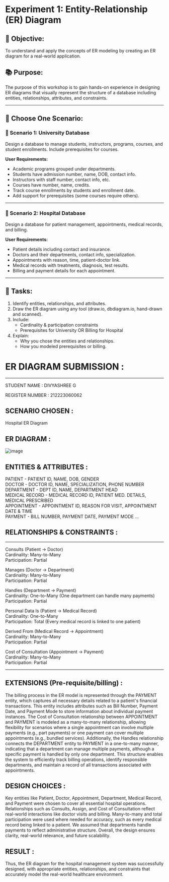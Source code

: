 # Experiment 1: Entity-Relationship (ER) Diagram

## 🎯 Objective:
To understand and apply the concepts of ER modeling by creating an ER diagram for a real-world application.

## 📚 Purpose:
The purpose of this workshop is to gain hands-on experience in designing ER diagrams that visually represent the structure of a database including entities, relationships, attributes, and constraints.

---

## 🧪 Choose One Scenario:

### 🔹 Scenario 1: University Database
Design a database to manage students, instructors, programs, courses, and student enrollments. Include prerequisites for courses.

**User Requirements:**
- Academic programs grouped under departments.
- Students have admission number, name, DOB, contact info.
- Instructors with staff number, contact info, etc.
- Courses have number, name, credits.
- Track course enrollments by students and enrollment date.
- Add support for prerequisites (some courses require others).

---

### 🔹 Scenario 2: Hospital Database
Design a database for patient management, appointments, medical records, and billing.

**User Requirements:**
- Patient details including contact and insurance.
- Doctors and their departments, contact info, specialization.
- Appointments with reason, time, patient-doctor link.
- Medical records with treatments, diagnosis, test results.
- Billing and payment details for each appointment.

---

## 📝 Tasks:
1. Identify entities, relationships, and attributes.
2. Draw the ER diagram using any tool (draw.io, dbdiagram.io, hand-drawn and scanned).
3. Include:
   - Cardinality & participation constraints
   - Prerequisites for University OR Billing for Hospital
4. Explain:
   - Why you chose the entities and relationships.
   - How you modeled prerequisites or billing.

# ER DIAGRAM SUBMISSION :
---
STUDENT NAME : DIVYASHREE G

REGISTER NUMBER : 212223060062

## SCENARIO CHOSEN :
 Hospital ER Diagram

## ER DIAGRAM :

![image](https://github.com/user-attachments/assets/b4c490a8-4dd3-42fd-b0ee-710dc0916f85)

## ENTITIES & ATTRIBUTES :

PATIENT - PATIENT ID, NAME, DOB, GENDER <br>
DOCTOR - DOCTOR ID, NAME, SPECIALIZATION, PHONE NUMBER <br>
DEPARTMENT - DEPT ID, NAME, DEPARTMENT HEAD <br>
MEDICAL RECORD - MEDICAL RECORD ID, PATIENT MED. DETAILS, MEDICAL PRESCRIBED <br>
APPOINTMENT - APPOINTMENT ID, REASON FOR VISIT, APPOINTMENT DATE & TIME <br>
PAYMENT - BILL NUMBER, PAYMENT DATE, PAYMENT MODE
...

## RELATIONSHIPS & CONSTRAINTS :
---

Consults (Patient → Doctor)  <br>
Cardinality: Many-to-Many <br>
Participation: Partial <br>


Manages (Doctor → Department) <br>
Cardinality: Many-to-Many <br> 
Participation: Partial  <br>


Handles (Department → Payment) <br>
Cardinality: One-to-Many (One department can handle many payments)  <br>
Participation: Partial  <br>


Personal Data Is (Patient → Medical Record) <br>
Cardinality: One-to-Many  <br>
Participation: Total (Every medical record is linked to one patient)  <br>


Derived From (Medical Record → Appointment) <br>
Cardinality: Many-to-Many  <br>
Participation: Partial  


Cost of Consultation (Appointment → Payment) <br>
Cardinality: Many-to-Many <br> 
Participation: Partial  <br>

---
## EXTENSIONS (Pre-requisite/billing) :

The billing process in the ER model is represented through the PAYMENT entity, which captures all necessary details related to a patient's financial transactions. This entity includes attributes such as Bill Number, Payment Date, and Payment Mode to store information about individual payment instances. The Cost of Consultation relationship between APPOINTMENT and PAYMENT is modeled as a many-to-many relationship, allowing flexibility for scenarios where a single appointment can involve multiple payments (e.g., part payments) or one payment can cover multiple appointments (e.g., bundled services). Additionally, the Handles relationship connects the DEPARTMENT entity to PAYMENT in a one-to-many manner, indicating that a department can manage multiple payments, although a specific payment is handled by only one department. This structure enables the system to efficiently track billing operations, identify responsible departments, and maintain a record of all transactions associated with appointments.

## DESIGN CHOICES :

Key entities like Patient, Doctor, Appointment, Department, Medical Record, and Payment were chosen to cover all essential hospital operations. Relationships such as Consults, Assign, and Cost of Consultation reflect real-world interactions like doctor visits and billing. Many-to-many and total participation were used where needed for accuracy, such as every medical record being linked to a patient. We assumed that departments handle payments to reflect administrative structure. Overall, the design ensures clarity, real-world relevance, and future scalability.

## RESULT :

Thus, the ER diagram for the hospital management system was successfully designed, with appropriate entities, relationships, and constraints that accurately model the real-world healthcare environment.

